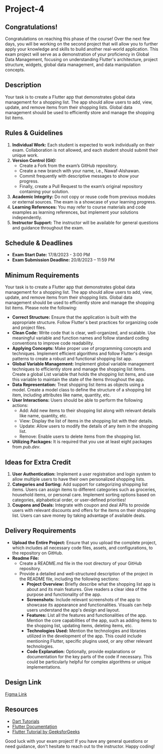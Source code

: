 # Project-4

## Congratulations!

Congratulations on reaching this phase of the course! Over the next few days, you will be working on the second project that will allow you to further apply your knowledge and skills to build another real-world application. This exam project will serve as a demonstration of your proficiency in Global Data Management, focusing on understanding Flutter's architecture, project structure, widgets, global data management, and data manipulation concepts.

## Description

Your task is to create a Flutter app that demonstrates global data management for a shopping list. The app should allow users to add, view, update, and remove items from their shopping lists. Global data management should be used to efficiently store and manage the shopping list items.

## Rules & Guidelines

1. **Individual Work:** Each student is expected to work individually on their exam. Collaboration is not allowed, and each student should submit their unique work.
2. **Version Control (Git):**
   - Create a Fork from the exam’s GitHub repository.
   - Create a new branch with your name, i.e., Nawaf-Alshawan.
   - Commit frequently with descriptive messages to show your progress.
   - Finally, create a Pull Request to the exam’s original repository containing your solution.
3. **Academic Integrity:** Do not copy or reuse code from previous modules or external sources. The exam is a showcase of your learning progress.
4. **Learning References:** You may refer to course materials and code examples as learning references, but implement your solutions independently.
5. **Instructor Support:** The instructor will be available for general questions and guidance throughout the exam.

## Schedule & Deadlines

- **Exam Start Date:** 17/8/2023 - 3:00 PM
- **Exam Submission Deadline:** 20/8/2023 – 11:59 PM

## Minimum Requirements

Your task is to create a Flutter app that demonstrates global data management for a shopping list. The app should allow users to add, view, update, and remove items from their shopping lists. Global data management should be used to efficiently store and manage the shopping list items. Please note the following:

- **Correct Structure:** Ensure that the application is built with the appropriate structure. Follow Flutter's best practices for organizing code and project files.
- **Clean Code:** Write code that is clear, well-organized, and scalable. Use meaningful variable and function names and follow standard coding conventions to improve code readability.
- **Applying Concepts:** Make proper use of programming concepts and techniques. Implement efficient algorithms and follow Flutter's design patterns to create a robust and functional shopping list app.
- **Global Variable Management:** Implement global variable management techniques to efficiently store and manage the shopping list items. Create a global List variable that holds the shopping list items, and use this variable to maintain the state of the items throughout the app.
- **Data Representation:** Treat shopping list items as objects using a model. Create a model class to define the structure of a shopping list item, including attributes like name, quantity, etc.
- **User Interactions:** Users should be able to perform the following actions:
  - Add: Add new items to their shopping list along with relevant details like name, quantity, etc.
  - View: Display the list of items in the shopping list with their details.
  - Update: Allow users to modify the details of any item in the shopping list.
  - Remove: Enable users to delete items from the shopping list.
- **Utilizing Packages:** It is required that you use at least eight packages from *pub.dev*.

## Ideas for Extra Credit

1. **User Authentication:** Implement a user registration and login system to allow multiple users to have their own personalized shopping lists.
2. **Categories and Sorting:** Add support for categorizing shopping list items. Users can assign items to different categories such as groceries, household items, or personal care. Implement sorting options based on categories, alphabetical order, or user-defined priorities!
3. **Coupons and Deals:** Integrate with coupon and deal APIs to provide users with relevant discounts and offers for the items on their shopping list. Users can save money by taking advantage of available deals.

## Delivery Requirements

- **Upload the Entire Project:** Ensure that you upload the complete project, which includes all necessary code files, assets, and configurations, to the repository on GitHub.
- **Readme File:**
  - Create a README.md file in the root directory of your GitHub repository.
  - Provide a detailed and well-structured description of the project in the README file, including the following sections:
    - **Project Overview:** Briefly describe what the shopping list app is about and its main features. Give readers a clear idea of the purpose and functionality of the app.
    - **Screenshots:** Include relevant screenshots of the app to showcase its appearance and functionalities. Visuals can help users understand the app's design and layout.
    - **Features:** List all the features and functionalities of the app. Mention the core capabilities of the app, such as adding items to the shopping list, updating items, deleting items, etc.
    - **Technologies Used:** Mention the technologies and libraries utilized in the development of the app. This could include mentioning Flutter, specific plugins used, or any other relevant technologies.
    - **Code Explanation:** Optionally, provide explanations or documentation for the key parts of the code if necessary. This could be particularly helpful for complex algorithms or unique implementations.

## Design Link
<a href="https://www.figma.com/file/jmLvvSpadKxMjLmJ7XCyyE/Watch-Store-App-UI-Kit-(Community)?type=design&node-id=847%3A42244&mode=design&t=5hKrAUkhsX4uqB4P-1"> Figma Link</a>
## Resources

- [Dart Tutorials](https://dart.dev/tutorials)
- [Flutter Documentation](https://docs.flutter.dev/)
- [Flutter Tutorial by GeeksforGeeks](https://www.geeksforgeeks.org/flutter-tutorial/)

Good luck with your exam project! If you have any general questions or need guidance, don't hesitate to reach out to the instructor. Happy coding!
